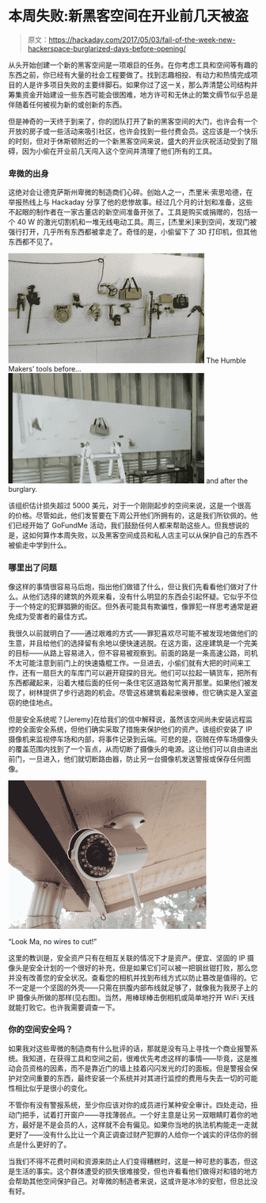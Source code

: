 # 本周失败:新黑客空间在开业前几天被盗

> 原文：<https://hackaday.com/2017/05/03/fail-of-the-week-new-hackerspace-burglarized-days-before-opening/>

从头开始创建一个新的黑客空间是一项艰巨的任务。在你考虑工具和空间等有趣的东西之前，你已经有大量的社会工程要做了。找到志趣相投、有动力和热情完成项目的人是许多项目失败的主要绊脚石。如果你过了这一关，那么弄清楚公司结构并筹集资金开始建设一些东西可能会很困难，地方许可和无休止的繁文缛节似乎总是伴随着任何被视为新的或创新的东西。

但是神奇的一天终于到来了，你的团队打开了新的黑客空间的大门，也许会有一个开放的房子或一些活动来吸引社区，也许会找到一些付费会员。这应该是一个快乐的时刻，但对于休斯顿附近的一个新黑客空间来说，盛大的开业庆祝活动受到了阻碍，因为小偷在开业前几天闯入这个空间并清理了他们所有的工具。

### 卑微的出身

这绝对会让德克萨斯州卑微的制造商们心碎。创始人之一，杰里米·索思哈德，在举报热线上与 Hackaday 分享了他的悲惨故事。经过几个月的计划和准备，这些不起眼的制作者在一家古董店的新空间准备开张了。工具是购买或捐赠的，包括一个 40 W 的激光切割机和一堆无线电动工具。周三，[杰里米]来到空间，发现门被强行打开，几乎所有东西都被拿走了。奇怪的是，小偷留下了 3D 打印机，但其他东西都不见了。

 [![The Humble Makers' tools before...](img/a5513d7be7d42232a4c90e43b04d471e.png "tHQMq2v")](https://hackaday.com/2017/05/03/fail-of-the-week-new-hackerspace-burglarized-days-before-opening/thqmq2v/) The Humble Makers’ tools before… [![and after the burglary.](img/967e7c0c56bba12a5dd82d4e3c0ff22d.png "pegboard")](https://hackaday.com/2017/05/03/fail-of-the-week-new-hackerspace-burglarized-days-before-opening/pegboard/) and after the burglary.

该组织估计损失超过 5000 美元，对于一个刚刚起步的空间来说，这是一个很高的价格。尽管如此，他们发誓要在下周公开他们所拥有的，这是我们所钦佩的。他们已经开始了 GoFundMe 活动，我们鼓励任何人都来帮助这些人。但我想说的是，这如何算作本周失败，以及黑客空间成员和私人店主可以从保护自己的东西不被偷走中学到什么。

### 哪里出了问题

像这样的事情很容易马后炮，指出他们做错了什么，但让我们先看看他们做对了什么。从他们选择的建筑的外观来看，没有什么明显的东西会引起怀疑。它似乎不位于一个特定的犯罪猖獗的街区。但外表可能具有欺骗性，像罪犯一样思考通常是避免成为受害者的最佳方式。

我很久以前就明白了——通过艰难的方式——罪犯喜欢尽可能不被发现地做他们的生意，并且给他们的选择留有余地以便快速逃脱。在这方面，这座建筑是一个完美的目标——从路上容易进入，但不容易被观察到。前面的路是一条高速公路，司机不太可能注意到前门上的快速撬棍工作。一旦进去，小偷们就有大把的时间来工作，还有一扇巨大的车库门可以避开窥探的目光。他们可以拉起一辆货车，把所有东西都藏起来，沿着大楼后面的任何一条住宅区道路匆忙离开那里。如果他们被发现了，树林提供了步行逃跑的机会。尽管这栋建筑看起来很棒，但它确实是入室盗窃的绝佳地点。

但是安全系统呢？[Jeremy]在给我们的信中解释说，虽然该空间尚未安装远程监控的全面安全系统，但他们确实采取了措施来保护他们的资产。该组织安装了 IP 摄像机来监视停车场和内部，将事件记录到云端。可悲的是，窃贼在停车场摄像头的覆盖范围内找到了一个盲点，从而切断了摄像头的电源。这让他们可以自由进出前门，一旦进入，他们就切断路由器，防止另一台摄像机发送警报或保存任何图像。

[![](img/874f9e530cd8ad922e3750ad2396db43.png)](https://hackaday.com/wp-content/uploads/2017/04/img_20170429_122946944.jpg)

“Look Ma, no wires to cut!”

这里的教训是，安全资产只有在相互关联的情况下才是资产。便宜、坚固的 IP 摄像头是安全计划的一个很好的补充，但是如果它们可以被一把钢丝钳打败，那么您并没有改善您的安全状况。查看您的相机并找到布线方式以防止篡改是值得的。它不一定是一个坚固的外壳——只需在拱腹内部布线就足够了，就像我为我房子上的 IP 摄像头所做的那样(见右图)。当然，用棒球棒击倒相机或简单地拧开 WiFi 天线就能打败它。也许我需要调查一下。

### 你的空间安全吗？

如果我对这些卑微的制造商有什么批评的话，那就是没有马上寻找一个商业报警系统。我知道，在获得工具和空间之前，很难优先考虑这样的事情——毕竟，这是推动会员资格的因素，而不是靠近门的墙上挂着闪闪发光的灯的面板。但是警报会保护对空间重要的东西，最终安装一个系统并对其进行监控的费用与失去一切的可能性相比似乎是很小的变化。

不管你有没有警报系统，至少你应该对你的成员进行某种安全审计。四处走动，扭动门把手，试着打开窗户——寻找薄弱点。一个好主意是让另一双眼睛盯着你的地方，最好是不是会员的人，这样就不会有偏见。如果你当地的执法机构能走一走就更好了——没有什么比让一个真正调查过财产犯罪的人给你一个诚实的评估你的弱点是什么更好的了。

当我们不得不花费时间和资源来防止人们变得糟糕时，这是一种可悲的事态，但这是生活的事实。这个群体遭受的损失很难接受，但也许看看他们做得对和错的地方会帮助其他空间保护自己。对卑微的制造者来说，这或许是冰冷的安慰，但总比没有好。